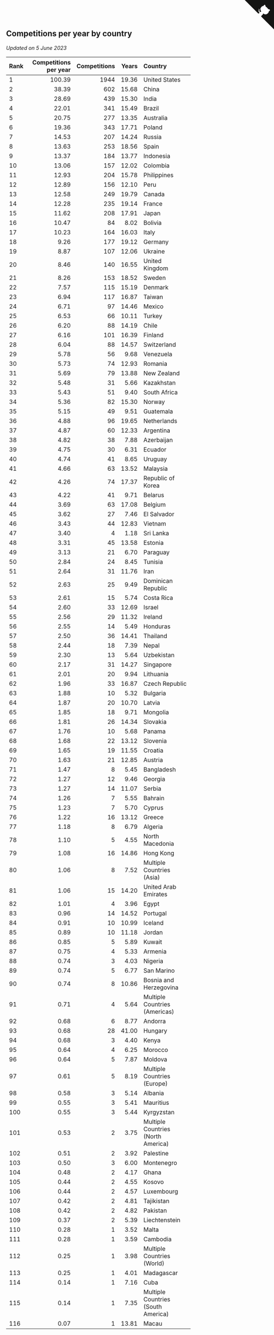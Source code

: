 ## Competitions per year by country

*Updated on  5 June 2023*

| Rank | Competitions per year | Competitions | Years | Country |
| :--- | ---: | ---: | ---: | :--- |
| 1 | 100.39 | 1944 | 19.36 | United States |
| 2 | 38.39 | 602 | 15.68 | China |
| 3 | 28.69 | 439 | 15.30 | India |
| 4 | 22.01 | 341 | 15.49 | Brazil |
| 5 | 20.75 | 277 | 13.35 | Australia |
| 6 | 19.36 | 343 | 17.71 | Poland |
| 7 | 14.53 | 207 | 14.24 | Russia |
| 8 | 13.63 | 253 | 18.56 | Spain |
| 9 | 13.37 | 184 | 13.77 | Indonesia |
| 10 | 13.06 | 157 | 12.02 | Colombia |
| 11 | 12.93 | 204 | 15.78 | Philippines |
| 12 | 12.89 | 156 | 12.10 | Peru |
| 13 | 12.58 | 249 | 19.79 | Canada |
| 14 | 12.28 | 235 | 19.14 | France |
| 15 | 11.62 | 208 | 17.91 | Japan |
| 16 | 10.47 | 84 | 8.02 | Bolivia |
| 17 | 10.23 | 164 | 16.03 | Italy |
| 18 | 9.26 | 177 | 19.12 | Germany |
| 19 | 8.87 | 107 | 12.06 | Ukraine |
| 20 | 8.46 | 140 | 16.55 | United Kingdom |
| 21 | 8.26 | 153 | 18.52 | Sweden |
| 22 | 7.57 | 115 | 15.19 | Denmark |
| 23 | 6.94 | 117 | 16.87 | Taiwan |
| 24 | 6.71 | 97 | 14.46 | Mexico |
| 25 | 6.53 | 66 | 10.11 | Turkey |
| 26 | 6.20 | 88 | 14.19 | Chile |
| 27 | 6.16 | 101 | 16.39 | Finland |
| 28 | 6.04 | 88 | 14.57 | Switzerland |
| 29 | 5.78 | 56 | 9.68 | Venezuela |
| 30 | 5.73 | 74 | 12.93 | Romania |
| 31 | 5.69 | 79 | 13.88 | New Zealand |
| 32 | 5.48 | 31 | 5.66 | Kazakhstan |
| 33 | 5.43 | 51 | 9.40 | South Africa |
| 34 | 5.36 | 82 | 15.30 | Norway |
| 35 | 5.15 | 49 | 9.51 | Guatemala |
| 36 | 4.88 | 96 | 19.65 | Netherlands |
| 37 | 4.87 | 60 | 12.33 | Argentina |
| 38 | 4.82 | 38 | 7.88 | Azerbaijan |
| 39 | 4.75 | 30 | 6.31 | Ecuador |
| 40 | 4.74 | 41 | 8.65 | Uruguay |
| 41 | 4.66 | 63 | 13.52 | Malaysia |
| 42 | 4.26 | 74 | 17.37 | Republic of Korea |
| 43 | 4.22 | 41 | 9.71 | Belarus |
| 44 | 3.69 | 63 | 17.08 | Belgium |
| 45 | 3.62 | 27 | 7.46 | El Salvador |
| 46 | 3.43 | 44 | 12.83 | Vietnam |
| 47 | 3.40 | 4 | 1.18 | Sri Lanka |
| 48 | 3.31 | 45 | 13.58 | Estonia |
| 49 | 3.13 | 21 | 6.70 | Paraguay |
| 50 | 2.84 | 24 | 8.45 | Tunisia |
| 51 | 2.64 | 31 | 11.76 | Iran |
| 52 | 2.63 | 25 | 9.49 | Dominican Republic |
| 53 | 2.61 | 15 | 5.74 | Costa Rica |
| 54 | 2.60 | 33 | 12.69 | Israel |
| 55 | 2.56 | 29 | 11.32 | Ireland |
| 56 | 2.55 | 14 | 5.49 | Honduras |
| 57 | 2.50 | 36 | 14.41 | Thailand |
| 58 | 2.44 | 18 | 7.39 | Nepal |
| 59 | 2.30 | 13 | 5.64 | Uzbekistan |
| 60 | 2.17 | 31 | 14.27 | Singapore |
| 61 | 2.01 | 20 | 9.94 | Lithuania |
| 62 | 1.96 | 33 | 16.87 | Czech Republic |
| 63 | 1.88 | 10 | 5.32 | Bulgaria |
| 64 | 1.87 | 20 | 10.70 | Latvia |
| 65 | 1.85 | 18 | 9.71 | Mongolia |
| 66 | 1.81 | 26 | 14.34 | Slovakia |
| 67 | 1.76 | 10 | 5.68 | Panama |
| 68 | 1.68 | 22 | 13.12 | Slovenia |
| 69 | 1.65 | 19 | 11.55 | Croatia |
| 70 | 1.63 | 21 | 12.85 | Austria |
| 71 | 1.47 | 8 | 5.45 | Bangladesh |
| 72 | 1.27 | 12 | 9.46 | Georgia |
| 73 | 1.27 | 14 | 11.07 | Serbia |
| 74 | 1.26 | 7 | 5.55 | Bahrain |
| 75 | 1.23 | 7 | 5.70 | Cyprus |
| 76 | 1.22 | 16 | 13.12 | Greece |
| 77 | 1.18 | 8 | 6.79 | Algeria |
| 78 | 1.10 | 5 | 4.55 | North Macedonia |
| 79 | 1.08 | 16 | 14.86 | Hong Kong |
| 80 | 1.06 | 8 | 7.52 | Multiple Countries (Asia) |
| 81 | 1.06 | 15 | 14.20 | United Arab Emirates |
| 82 | 1.01 | 4 | 3.96 | Egypt |
| 83 | 0.96 | 14 | 14.52 | Portugal |
| 84 | 0.91 | 10 | 10.99 | Iceland |
| 85 | 0.89 | 10 | 11.18 | Jordan |
| 86 | 0.85 | 5 | 5.89 | Kuwait |
| 87 | 0.75 | 4 | 5.33 | Armenia |
| 88 | 0.74 | 3 | 4.03 | Nigeria |
| 89 | 0.74 | 5 | 6.77 | San Marino |
| 90 | 0.74 | 8 | 10.86 | Bosnia and Herzegovina |
| 91 | 0.71 | 4 | 5.64 | Multiple Countries (Americas) |
| 92 | 0.68 | 6 | 8.77 | Andorra |
| 93 | 0.68 | 28 | 41.00 | Hungary |
| 94 | 0.68 | 3 | 4.40 | Kenya |
| 95 | 0.64 | 4 | 6.25 | Morocco |
| 96 | 0.64 | 5 | 7.87 | Moldova |
| 97 | 0.61 | 5 | 8.19 | Multiple Countries (Europe) |
| 98 | 0.58 | 3 | 5.14 | Albania |
| 99 | 0.55 | 3 | 5.41 | Mauritius |
| 100 | 0.55 | 3 | 5.44 | Kyrgyzstan |
| 101 | 0.53 | 2 | 3.75 | Multiple Countries (North America) |
| 102 | 0.51 | 2 | 3.92 | Palestine |
| 103 | 0.50 | 3 | 6.00 | Montenegro |
| 104 | 0.48 | 2 | 4.17 | Ghana |
| 105 | 0.44 | 2 | 4.55 | Kosovo |
| 106 | 0.44 | 2 | 4.57 | Luxembourg |
| 107 | 0.42 | 2 | 4.81 | Tajikistan |
| 108 | 0.42 | 2 | 4.82 | Pakistan |
| 109 | 0.37 | 2 | 5.39 | Liechtenstein |
| 110 | 0.28 | 1 | 3.52 | Malta |
| 111 | 0.28 | 1 | 3.59 | Cambodia |
| 112 | 0.25 | 1 | 3.98 | Multiple Countries (World) |
| 113 | 0.25 | 1 | 4.01 | Madagascar |
| 114 | 0.14 | 1 | 7.16 | Cuba |
| 115 | 0.14 | 1 | 7.35 | Multiple Countries (South America) |
| 116 | 0.07 | 1 | 13.81 | Macau |


<a href="https://github.com/JustinTimeCuber/wca_statistics" class="github-corner" aria-label="View source on Github"><svg width="80" height="80" viewBox="0 0 250 250" style="fill:#151513; color:#fff; position: absolute; top: 0; border: 0; right: 0;" aria-hidden="true"><path d="M0,0 L115,115 L130,115 L142,142 L250,250 L250,0 Z"></path><path d="M128.3,109.0 C113.8,99.7 119.0,89.6 119.0,89.6 C122.0,82.7 120.5,78.6 120.5,78.6 C119.2,72.0 123.4,76.3 123.4,76.3 C127.3,80.9 125.5,87.3 125.5,87.3 C122.9,97.6 130.6,101.9 134.4,103.2" fill="currentColor" style="transform-origin: 130px 106px;" class="octo-arm"></path><path d="M115.0,115.0 C114.9,115.1 118.7,116.5 119.8,115.4 L133.7,101.6 C136.9,99.2 139.9,98.4 142.2,98.6 C133.8,88.0 127.5,74.4 143.8,58.0 C148.5,53.4 154.0,51.2 159.7,51.0 C160.3,49.4 163.2,43.6 171.4,40.1 C171.4,40.1 176.1,42.5 178.8,56.2 C183.1,58.6 187.2,61.8 190.9,65.4 C194.5,69.0 197.7,73.2 200.1,77.6 C213.8,80.2 216.3,84.9 216.3,84.9 C212.7,93.1 206.9,96.0 205.4,96.6 C205.1,102.4 203.0,107.8 198.3,112.5 C181.9,128.9 168.3,122.5 157.7,114.1 C157.9,116.9 156.7,120.9 152.7,124.9 L141.0,136.5 C139.8,137.7 141.6,141.9 141.8,141.8 Z" fill="currentColor" class="octo-body"></path></svg></a><style>.github-corner:hover .octo-arm{animation:octocat-wave 560ms ease-in-out}@keyframes octocat-wave{0%,100%{transform:rotate(0)}20%,60%{transform:rotate(-25deg)}40%,80%{transform:rotate(10deg)}}@media (max-width:500px){.github-corner:hover .octo-arm{animation:none}.github-corner .octo-arm{animation:octocat-wave 560ms ease-in-out}}</style>
